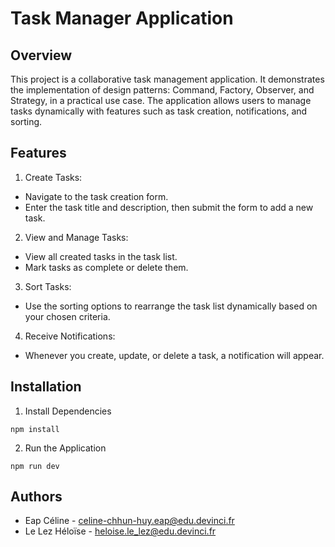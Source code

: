 # Task Manager Application

## Overview
This project is a collaborative task management application. It demonstrates the implementation of design patterns: Command, Factory, Observer, and Strategy, in a practical use case. The application allows users to manage tasks dynamically with features such as task creation, notifications, and sorting.

## Features
1. Create Tasks:
- Navigate to the task creation form.
- Enter the task title and description, then submit the form to add a new task.

2. View and Manage Tasks:
- View all created tasks in the task list.
- Mark tasks as complete or delete them.

3. Sort Tasks:
- Use the sorting options to rearrange the task list dynamically based on your chosen criteria.

4. Receive Notifications:
- Whenever you create, update, or delete a task, a notification will appear.

## Installation
1. Install Dependencies
```
npm install
```
2. Run the Application
```
npm run dev
```

## Authors
- Eap Céline - celine-chhun-huy.eap@edu.devinci.fr
- Le Lez Héloïse - heloise.le_lez@edu.devinci.fr